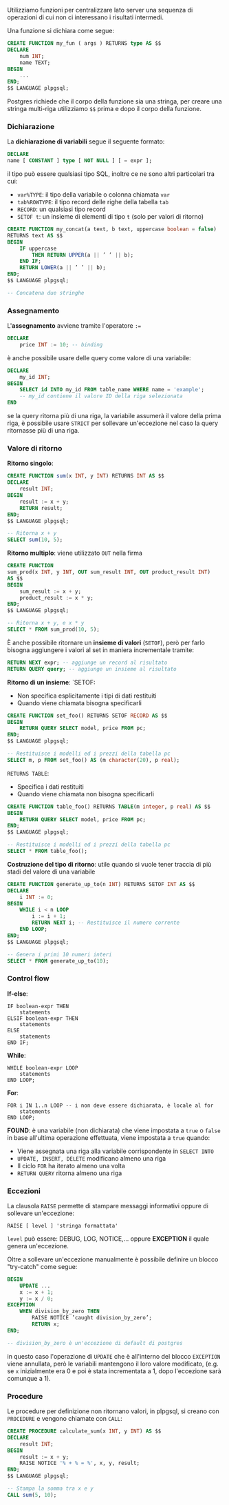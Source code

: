 Utilizziamo funzioni per centralizzare lato server una sequenza di operazioni di cui non ci interessano i risultati intermedi.

Una funzione si dichiara come segue:
```sql
CREATE FUNCTION my_fun ( args ) RETURNS type AS $$
DECLARE
	num INT;
	name TEXT;
BEGIN
	...
END; 
$$ LANGUAGE plpgsql;
```

Postgres richiede che il corpo della funzione sia una stringa, per creare una stringa multi-riga utilizziamo `$$` prima e dopo il corpo della funzione.

### Dichiarazione
La **dichiarazione di variabili** segue il seguente formato:
```sql
DECLARE
name [ CONSTANT ] type [ NOT NULL ] [ = expr ];
```

il tipo può essere qualsiasi tipo SQL, inoltre ce ne sono altri particolari tra cui:
- `var%TYPE`: il tipo della variabile o colonna chiamata `var`
- `tab%ROWTYPE`: il tipo record delle righe della tabella `tab`
- `RECORD`: un qualsiasi tipo record
- `SETOF t`: un insieme di elementi di tipo `t` (solo per valori di ritorno)

```sql
CREATE FUNCTION my_concat(a text, b text, uppercase boolean = false)
RETURNS text AS $$
BEGIN
	IF uppercase
		THEN RETURN UPPER(a || ’ ’ || b);
	END IF;
	RETURN LOWER(a || ’ ’ || b);
END;
$$ LANGUAGE plpgsql;

-- Concatena due stringhe
```

### Assegnamento
L'**assegnamento** avviene tramite l'operatore `:=`
```sql
DECLARE
	price INT := 10; -- binding
```

è anche possibile usare delle query come valore di una variabile:
```sql
DECLARE
	my_id INT;
BEGIN
	SELECT id INTO my_id FROM table_name WHERE name = 'example';
	-- my_id contiene il valore ID della riga selezionata
END
```

se la query ritorna più di una riga, la variabile assumerà il valore della prima riga, è possibile usare `STRICT` per sollevare un'eccezione nel caso la query ritornasse più di una riga.

### Valore di ritorno

**Ritorno singolo**:
```sql
CREATE FUNCTION sum(x INT, y INT) RETURNS INT AS $$
DECLARE
    result INT;
BEGIN
    result := x + y;
    RETURN result;
END;
$$ LANGUAGE plpgsql;

-- Ritorna x + y
SELECT sum(10, 5);
```

**Ritorno multiplo**: viene utilizzato `OUT` nella firma
```sql
CREATE FUNCTION
sum_prod(x INT, y INT, OUT sum_result INT, OUT product_result INT)
AS $$
BEGIN
    sum_result := x + y;
    product_result := x * y;
END;
$$ LANGUAGE plpgsql;

-- Ritorna x + y, e x * y
SELECT * FROM sum_prod(10, 5);
```


È anche possibile ritornare un **insieme di valori** (`SETOF`), però per farlo bisogna aggiungere i valori al set in maniera incrementale tramite:
```sql
RETURN NEXT expr; -- aggiunge un record al risultato
RETURN QUERY query; -- aggiunge un insieme al risultato
```

**Ritorno di un insieme**:
`SETOF:
- Non specifica esplicitamente i tipi di dati restituiti
- Quando viene chiamata bisogna specificarli
```sql
CREATE FUNCTION set_foo() RETURNS SETOF RECORD AS $$
BEGIN
	RETURN QUERY SELECT model, price FROM pc;
END;
$$ LANGUAGE plpgsql;

-- Restituisce i modelli ed i prezzi della tabella pc
SELECT m, p FROM set_foo() AS (m character(20), p real);
```

`RETURNS TABLE`:
- Specifica i dati restituiti
- Quando viene chiamata non bisogna specificarli
```sql
CREATE FUNCTION table_foo() RETURNS TABLE(m integer, p real) AS $$
BEGIN
	RETURN QUERY SELECT model, price FROM pc;
END;
$$ LANGUAGE plpgsql;

-- Restituisce i modelli ed i prezzi della tabella pc
SELECT * FROM table_foo();
```

**Costruzione del tipo di ritorno**: utile quando si vuole tener traccia di più stadi del valore di una variabile
```sql
CREATE FUNCTION generate_up_to(n INT) RETURNS SETOF INT AS $$
DECLARE
    i INT := 0;
BEGIN
    WHILE i < n LOOP
        i := i + 1;
        RETURN NEXT i; -- Restituisce il numero corrente
    END LOOP;
END;
$$ LANGUAGE plpgsql;

-- Genera i primi 10 numeri interi
SELECT * FROM generate_up_to(10);
```

### Control flow
**If-else**:
```
IF boolean-expr THEN
	statements
ELSIF boolean-expr THEN
	statements
ELSE
	statements
END IF;
```

**While**:
```
WHILE boolean-expr LOOP
	statements
END LOOP;
```

**For**:
```
FOR i IN 1..n LOOP -- i non deve essere dichiarata, è locale al for
	statements
END LOOP;
```

**FOUND**: è una variabile (non dichiarata) che viene impostata a `true` o `false` in base all'ultima operazione effettuata, viene impostata a `true` quando:
- Viene assegnata una riga alla variabile corrispondente in `SELECT INTO`
- `UPDATE, INSERT, DELETE` modificano almeno una riga
- Il ciclo `FOR` ha iterato almeno una volta
- `RETURN QUERY` ritorna almeno una riga

### Eccezioni
La clausola `RAISE` permette di stampare messaggi informativi oppure di sollevare un'eccezione:
```
RAISE [ level ] 'stringa formattata'
```

`level` può essere: DEBUG, LOG, NOTICE,... oppure **EXCEPTION** il quale genera un'eccezione.

Oltre a sollevare un'eccezione manualmente è possibile definire un blocco "try-catch" come segue:
```sql
BEGIN
	UPDATE ...
	x := x + 1;
	y := x / 0;
EXCEPTION
	WHEN division_by_zero THEN
		RAISE NOTICE ’caught division_by_zero’;
		RETURN x;
END;

-- division_by_zero è un'eccezione di default di postgres
```

in questo caso l'operazione di `UPDATE` che è all'interno del blocco `EXCEPTION` viene annullata, però le variabili mantengono il loro valore modificato, (e.g. se `x` inizialmente era 0 e poi è stata incrementata a 1, dopo l'eccezione sarà comunque a 1).

### Procedure
Le procedure per definizione non ritornano valori, in plpgsql, si creano con `PROCEDURE` e vengono chiamate con `CALL`:
```sql
CREATE PROCEDURE calculate_sum(x INT, y INT) AS $$
DECLARE
    result INT;
BEGIN
    result := x + y;
    RAISE NOTICE '% + % = %', x, y, result;
END;
$$ LANGUAGE plpgsql;

-- Stampa la somma tra x e y
CALL sum(5, 10);
```

